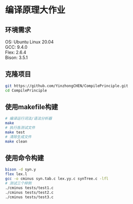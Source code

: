 # 编译原理大作业
## 环境需求
OS: Ubuntu Linux 20.04  
GCC: 9.4.0  
Flex: 2.6.4  
Bison: 3.5.1  
## 克隆项目
```bash
git https://github.com/YinzhongCHEN/CompilePrinciple.git  
cd CompilePrinciple
```
## 使用makefile构建
```bash
# 编译运行词法/语法分析器
make
# 执行各测试文件  
make test  
# 清除生成文件
make clean
```
## 使用命令构建
```bash
bison -d syn.y  
flex lex.l  
gcc -o cminus syn.tab.c lex.yy.c synTree.c -lfl  
# 测试三个样例
./cminus tests/test1.c  
./cminus tests/test2.c  
./cminus tests/test3.c
```


